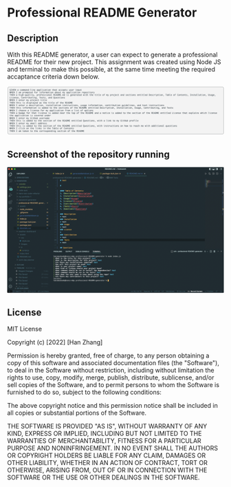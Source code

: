 # Professional README Generator

## Description

With this README generator, a user can expect to generate a professional README for their new project. This assignment was created using Node JS and terminal to make this possible, at the same time meeting the required accaptance criteria down below.

![Screenshot 1](./assets/acceptanceccriteria.png)

## Screenshot of the repository running

![Screenshot 1](./assets/screenshot.png)

## License

MIT License

Copyright (c) [2022] [Han Zhang]

Permission is hereby granted, free of charge, to any person obtaining a copy
of this software and associated documentation files (the "Software"), to deal
in the Software without restriction, including without limitation the rights
to use, copy, modify, merge, publish, distribute, sublicense, and/or sell
copies of the Software, and to permit persons to whom the Software is
furnished to do so, subject to the following conditions:

The above copyright notice and this permission notice shall be included in all
copies or substantial portions of the Software.

THE SOFTWARE IS PROVIDED "AS IS", WITHOUT WARRANTY OF ANY KIND, EXPRESS OR
IMPLIED, INCLUDING BUT NOT LIMITED TO THE WARRANTIES OF MERCHANTABILITY,
FITNESS FOR A PARTICULAR PURPOSE AND NONINFRINGEMENT. IN NO EVENT SHALL THE
AUTHORS OR COPYRIGHT HOLDERS BE LIABLE FOR ANY CLAIM, DAMAGES OR OTHER
LIABILITY, WHETHER IN AN ACTION OF CONTRACT, TORT OR OTHERWISE, ARISING FROM,
OUT OF OR IN CONNECTION WITH THE SOFTWARE OR THE USE OR OTHER DEALINGS IN THE
SOFTWARE.
